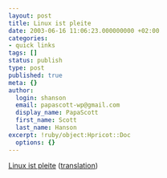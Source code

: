 ```yaml
---
layout: post
title: Linux ist pleite
date: 2003-06-16 11:06:23.000000000 +02:00
categories:
- quick links
tags: []
status: publish
type: post
published: true
meta: {}
author:
  login: shanson
  email: papascott-wp@gmail.com
  display_name: PapaScott
  first_name: Scott
  last_name: Hanson
excerpt: !ruby/object:Hpricot::Doc
  options: {}
---
```

<p><a title="Linux is bankrupt, but Microsoft has shown interest in acquiring the remaining assets" href="http://www.linux-ist-pleite.de/heise.php">Linux ist pleite</a> (<a href="http://translate.google.com/translate?u=http%3A%2F%2Fwww.linux-ist-pleite.de%2Fheise.php&amp;langpair=de%7Cen">translation</a>)</p>
